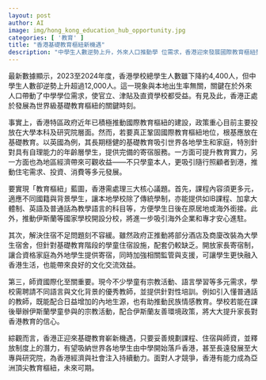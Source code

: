 ```yaml
---
layout: post
author: AI
image: img/hong_kong_education_hub_opportunity.jpg
categories: [ '教育' ]
title: "香港基礎教育樞紐新機遇"
description: "中學生人數逆勢上升，外來人口推動學 位需求，香港迎來發展國際教育樞紐契機。文章分析課程多元化、學生住宿、師資國際化三個核心議題，展望香港鞏固基礎教育優勢，吸納全球學生，為經濟注入新動力。"
---
```

最新數據顯示，2023至2024年度，香港學校總學生人數雖下降約4,400人，但中學生人數卻逆勢上升超過12,000人。這一現象與本地出生率無關，關鍵在於外來人口帶動了中學學位需求，使官立、津貼及直資學校都受益。有見及此，香港正處於發展為世界級基礎教育樞紐的關鍵時刻。

事實上，香港特區政府近年已積極推動國際教育樞紐的建設，政策重心目前主要投放在大學本科及研究院層面。然而，若要真正鞏固國際教育樞紐地位，根基應放在基礎教育。以英國為例，其長期穩健的基礎教育吸引世界各地學生和家庭，特別針對具有自理能力的年齡層學生，提供完備的寄宿服務。一方面可提升教育實力，另一方面也為地區經濟帶來可觀收益——不只學童本人，更吸引隨行照顧者到港，推動住宅需求、投資、消費等多元發展。

要實現「教育樞紐」藍圖，香港需處理三大核心議題。首先，課程內容須更多元，適應不同國籍與背景學生，讓本地學校除了傳統學制，亦能提供如IB課程、加拿大體制、英語及普通話為教學語言的科目等，方便學生日後在原居地或海外銜接。此外，推動伊斯蘭等國家學校開設分校，將進一步吸引海外企業和專才安心進駐。

其次，解決住宿不足問題刻不容緩。雖然政府正推動將部分酒店及商廈改裝為大學生宿舍，但針對基礎教育階段的學童住宿設施，配套仍較缺乏。開放家長寄宿制，讓合資格家庭為外地學生提供寄宿，同時加強相關監管與支援，可讓學生更快融入香港生活，也能帶來良好的文化交流效益。

第三，師資國際化至關重要。現今不少學童有宗教活動、語言學習等多元需求，學校需聘請不同語言與文化背景的優秀教師，並提供針對性培訓。例如引入懂普通話的教師，既能配合日益增加的內地生源，也有助推動民族情感教育。學校若能在課後舉辦伊斯蘭學童參與的宗教活動，配合伊斯蘭友善環境政策，將大大提升家長對香港教育的信心。

綜觀而言，香港正迎來基礎教育嶄新機遇，只要妥善規劃課程、住宿與師資，並釋放制度上的潛力，有望吸納世界各地學生由中學開始落戶香港，甚至長遠發展至大專與研究院，為香港經濟與社會注入持續動力。面對人才競爭，香港有能力成為亞洲頂尖教育樞紐，未來可期。